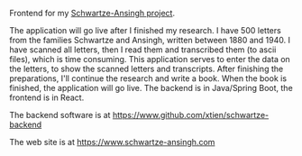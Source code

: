 
Frontend for my [Schwartze-Ansingh project](https://www.schwartze-ansingh.com).

The application will go live after I finished my research. I have 500 letters from the families Schwartze and Ansingh, written between 1880 and 1940. I have scanned all letters, then I read them and transcribed them (to ascii files), which is time consuming. This application serves to enter the data on the letters, to show the scanned letters and transcripts. After finishing the preparations, I'll continue the research and write a book. When the book is finished, the application will go live. The backend is in Java/Spring Boot, the frontend is in React.

The backend software is at https://www.github.com/xtien/schwartze-backend

The web site is at https://www.schwartze-ansingh.com 
